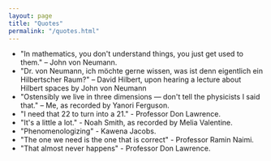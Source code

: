 ```yaml
---
layout: page
title: "Quotes"
permalink: "/quotes.html"
---
```


- "In mathematics, you don't understand things, you just get used to them." – John von Neumann.
- "Dr. von Neumann, ich möchte gerne wissen, was ist denn eigentlich ein Hilbertscher Raum?" – David Hilbert, upon hearing a lecture about Hilbert spaces by John von Neumann
- "Ostensibly we live in three dimensions — don't tell the physicists I said that." – Me, as recorded by Yanori Ferguson.
- "I need that 22 to turn into a 21." - Professor Don Lawrence.
- "It's a little a lot." - Noah Smith, as recorded by Melia Valentine.
- "Phenomenologizing" - Kawena Jacobs.
- "The one we need is the one that is correct" - Professor Ramin Naimi. 
- "That almost never happens" - Professor Don Lawrence.
